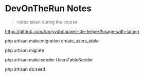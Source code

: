 # DevOnTheRun Notes

> notes taken during the course

https://github.com/barryvdh/laravel-ide-helper#usage-with-lumen

php artisan make:migration create_users_table

php artisan migrate

php artisan make:seeder UsersTableSeeder

php artisan db:seed
